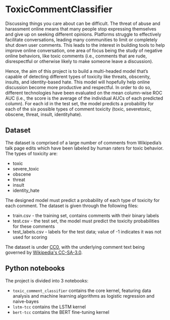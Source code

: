 # ToxicCommentClassifier

Discussing things you care about can be difficult. The threat of abuse and harassment online means that many people stop expressing themselves and give up on seeking different opinions. Platforms struggle to effectively facilitate conversations, leading many communities to limit or completely shut down user comments. This leads to the interest in building tools to help improve online conversation, one area of focus being the study of negative online behaviors, like toxic comments (i.e., comments that are rude, disrespectful or otherwise likely to make someone leave a discussion).

Hence, the aim of this project is to build a multi-headed model that’s capable of detecting different types of toxicity like threats, obscenity, insults, and identity-based hate. This model will hopefully help online discussion become more productive and respectful. In order to do so, different technologies have been evaluated on the mean column-wise ROC AUC (i.e., the score is the average of the individual AUCs of each predicted column). For each id in the test set, the model predicts a probability for each of the six possible types of comment toxicity (toxic, severetoxic, obscene, threat, insult, identityhate).

## Dataset

The dataset is comprised of a large number of comments from Wikipedia’s talk page edits which have been labeled by human raters for toxic behavior. The types of toxicity are:
 - toxic
 - severe_toxic
 - obscene
 - threat
 - insult
 - identity_hate
 
The designed model must predict a probability of each type of toxicity for each comment. The dataset is given through the following files:
 - train.csv - the training set, contains comments with their binary labels
 - test.csv - the test set, the model must predict the toxicity probabilities for these comments
 - test_labels.csv - labels for the test data; value of -1 indicates it was not used for scoring

The dataset is under [CC0](https://creativecommons.org/share-your-work/public-domain/cc0/), with the underlying comment text being governed by [Wikipedia's CC-SA-3.0](https://creativecommons.org/licenses/by-sa/3.0/).

## Python notebooks

The project is divided into 3 notebooks:
 - `toxic_comment_classifier` contains the core kernel, featuring data analysis and machine learning algorithms as logistic regression and naive-bayes
 - `lstm-tcc` contains the LSTM kernel
 - `bert-tcc` contains the BERT fine-tuning kernel
